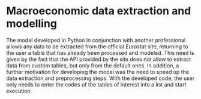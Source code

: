 # Macroeconomic data extraction and modelling

The model developed in Python in conjunction with another professional allows any data to be extracted from the official Eurostat site, returning to the user a table that has already been processed and modeled. This need is given by the fact that the API provided by the site does not allow to extract data from custom tables, but only from the default ones. In addition, a further motivation for developing the model was the need to speed up the data extraction and preprocessing steps. With the developed code, the user only needs to enter the codes of the tables of interest into a list and start execution.
